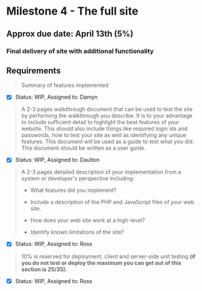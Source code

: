 # Milestone 4 - The full site
## Approx due date: April 13th (5%)
### Final delivery of site with additional functionality

## Requirements

> Summary of features implemented

- [x] Status: WIP, Assigned to: Damyn


> A 2-3 pages walkthrough document that can be used to test the site by performing the walkthrough you describe. 
> It is to your advantage to include sufficient detail to highlight the best features of your website. 
> This should also include things like required login ids and passwords, how to test your site as well as identifying any unique features. 
> This document will be used as a guide to test what you did. 
> This document should be written as a user guide.

- [x] Status: WIP, Assigned to: Daulton


> A 2-3 pages detailed description of your implementation from a system or developer's perspective including: 
>
>  - What features did you implement? 
> 
> - Include a description of the PHP and JavaScript files of your web site. 
> 
> - How does your web site work at a high-level? 
> 
> - Identify known limitations of the site?

- [x] Status: WIP, Assigned to: Ross


> 10% is reserved for deployment, client and server-side unit testing
>  **(if you do not test or deploy the maximum you can get out of this section is 25/35).**

- [x] Status: WIP, Assigned to: Ross
